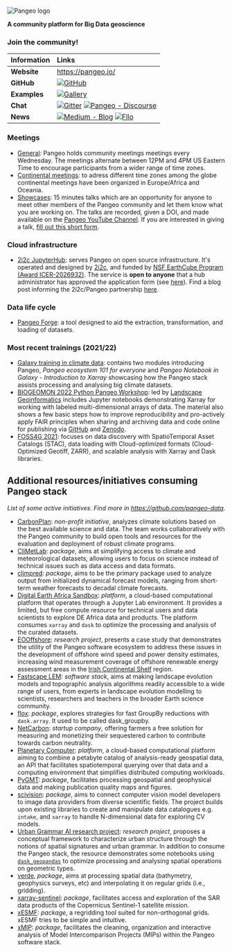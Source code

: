 
![Pangeo logo](.././figures/pangeo_name_logo.png) 

**A community platform for Big Data geoscience** 

### Join the community!

| Information | Links                                                                                                                                                                                                                                                                                    |
| :--- |:-----------------------------------------------------------------------------------------------------------------------------------------------------------------------------------------------------------------------------------------------------------------------------------------|
| **Website** | https://pangeo.io/                                                                                                                                                                                                                                                                       |
| **GitHub** | [![GitHub](https://img.shields.io/badge/GitHub-Pangeo--data-blue?logo=github)](https://github.com/pangeo-data)                                                                                                                                                                           |
| **Examples** | [![Gallery](https://img.shields.io/badge/Pangeo-Gallery-orange)](http://gallery.pangeo.io/)                                                                                                                                                                                              |
| **Chat** | [![Gitter](https://img.shields.io/badge/Gitter-Chat-yellow?logo=gitter)](https://gitter.im/pangeo-data/Lobby)  [![Pangeo - Discourse](https://img.shields.io/discourse/users?server=https%3A%2F%2Fdiscourse.pangeo.io%2F&style=flat-square&logo=discourse)](https://discourse.pangeo.io) |
| **News** | [![Medium - Blog](https://img.shields.io/badge/Medium-Blog-2ea44f?logo=medium)](https://medium.com/pangeo) [![Fllo](https://img.shields.io/twitter/follow/pangeo_data?style=social)](https://twitter.com/pangeo_data)                                                                    |

### Meetings
- [General](https://pangeo.io/meeting-notes.html#community-meeting): Pangeo holds community meetings meetings every Wednesday. The meetings alternate between 12PM and 4PM US Eastern Time to encourage participants from a wider range of time zones. 
- [Continental meetings](https://pangeo.io/meeting-notes.html#continental-community-meetings): to adress different time zones among the globe continental meetings have been organized in Europe/Africa and Oceania.
- [Showcases](https://pangeo.io/pangeo-showcase.html#pangeo-showcase): 15 minutes talks which are an opportunity for anyone to meet other members of the Pangeo community and let them know what you are working on. The talks are recorded, given a DOI, and made available on the [Pangeo YouTube Channel](https://youtube.com/playlist?list=PLuQQBBQFfpgq0OvjKbjcYgTDzDxTqtwua). If you are interested in giving a talk, [fill out this short form](https://forms.gle/QwxKusVvrvDakSNs8).

### Cloud infrastructure
- [2i2c JupyterHub](https://us-central1-b.gcp.pangeo.io/hub/login?next=%2Fhub%2F): serves Pangeo on open source infrastructure. It's operated and designed by [2i2c](https://2i2c.org/), and funded by [NSF EarthCube Program (Award ICER-2026932)](https://www.nsf.gov/awardsearch/showAward?AWD_ID=2026932). The service is **open to anyone** that a hub administrator has approved the application form (see [here](https://docs.google.com/forms/d/e/1FAIpQLSeqKncKG-s365pC_Lfe4_UetJ-wcFfjOSyHhYYQjXbKRHzswQ/viewform)). Find a blog post informing the 2i2c/Pangeo partnership [here](https://2i2c.org/blog/2021/pangeo-goes-live/).

### Data life cycle
- [Pangeo Forge](https://pangeo-forge.org/):  a tool designed to aid the extraction, transformation, and loading of datasets.

### Most recent trainings (2021/22)
- [Galaxy training in climate data](https://training.galaxyproject.org/training-material/topics/climate/): contains two modules introducing Pangeo, _Pangeo ecosystem 101 for everyone_ and _Pangeo Notebook in Galaxy - Introduction to Xarray_ showcasing how the Pangeo stack assists processing and analysing big climate datasets.
- [BIOGEOMON 2022 Python Pangeo Workshop](https://github.com/LandscapeGeoinformatics): led by [Landscape Geoinformatics](https://github.com/LandscapeGeoinformatics) includes Jupyter notebooks demonstrating Xarray for working with labeled multi-dimensional arrays of data. The material also shows a few basic steps how to improve reproducibility and pro-actively apply FAIR principles when sharing and archiving data and code online for publishing via [GitHub](https://github.com/) and [Zenodo](https://zenodo.org/).
- [FOSS4G 2021](https://github.com/pangeo-data/foss4g-2021): focuses on data discovery with SpatioTemporal Asset Catalogs (STAC), data loading with Cloud-optimized formats (Cloud-Optimized Geotiff, ZARR), and scalable analysis with Xarray and Dask libraries.

## Additional resources/initiatives consuming Pangeo stack
_List of some active initiatives. Find more in https://github.com/pangeo-data_.

- [CarbonPlan](https://carbonplan.org/): _non-profit initiative_, analyzes climate solutions based on the best available science and data. The team works collaboratively with the Pangeo community to build open tools and resources for the evaluation and deployment of robust climate programs.
- [CliMetLab](https://github.com/ecmwf/climetlab): _package_, aims at simplifying access to climate and meteorological datasets, allowing users to focus on science instead of technical issues such as data access and data formats. 
- [climpred](https://github.com/pangeo-data/climpred): _package_, aims to be the primary package used to analyze output from initialized dynamical forecast models, ranging from short-term weather forecasts to decadal climate forecasts.
- [Digital Earth Africa Sandbox](https://sandbox.digitalearth.africa/): _platform_, a cloud-based computational platform that operates through a Jupyter Lab environment. It provides a limited, but free compute resource for technical users and data scientists to explore DE Africa data and products. The platform consumes `xarray` and `dask` to optimize the processing and analysis of the curated datasets. 
- [EOOffshore](https://eooffshore.github.io/): _research project_, presents a case study that demonstrates the utility of the Pangeo software ecosystem to address these issues in the development of offshore wind speed and power density estimates, increasing wind measurement coverage of offshore renewable energy assessment areas in the [Irish Continental Shelf](https://www.marine.ie/Home/site-area/irelands-marine-resource/real-map-ireland) region.
- [Fastscape LEM](https://fastscape.org/): _software stack_, aims at making landscape evolution models and topographic analysis algorithms readily accessible to a wide range of users, from experts in landscape evolution modelling to scientists, researchers and teachers in the broader Earth science community.
- [flox](https://github.com/xarray-contrib/flox): _package_, explores strategies for fast GroupBy reductions with `dask.array`. It used to be called dask_groupby.
- [NetCarbon](https://www.netcarbon.fr/home): _startup company_, offering farmers a free solution for measuring and monetizing their sequestered carbon to contribute towards carbon neutrality. 
- [Planetary Computer](https://planetarycomputer.microsoft.com/): _platform_, a cloud-based computational platform aiming to combine a petabyte catalog of analysis-ready geospatial data, an API that facilitates spatiotemporal querying over that data and a computing environment that simplifies distributed computing workloads.
- [PyGMT](https://github.com/GenericMappingTools/pygmt): _package_, facilitates processing geospatial and geophysical data and making publication quality maps and figures. 
- [scivision](https://github.com/alan-turing-institute/scivision): _package_, aims to connect computer vision model developers to image data providers from diverse scientific fields. The project builds upon existing libraries to create and manipulate data catalogues e.g. `intake`, and `xarray` to handle N-dimensional data for exploring CV models.
- [Urban Grammar AI research project](https://urbangrammarai.xyz/): _research project_, proposes a conceptual framework to characterize urban structure through the notions of spatial signatures and urban grammar. In addition to consume the Pangeo stack, the resource demonstrates some notebooks using [`dask_geopandas`](https://github.com/geopandas/dask-geopandas) to optimize processing and analysing spatial operations on geometric types.
- [verde](https://github.com/fatiando/verde), _package_, aims at processing spatial data (bathymetry, geophysics surveys, etc) and interpolating it on regular grids (i.e., gridding).
- [xarray-sentinel](https://github.com/bopen/xarray-sentinel): _package_, facilitates access and exploration of the SAR data products of the Copernicus Sentinel-1 satellite mission.
- [xESMF](https://github.com/pangeo-data/xESMF): _package_, a regridding tool suited for non-orthogonal grids. xESMF tries to be simple and intuitive.
- [xMIP](https://github.com/jbusecke/xMIP): _package_, facilitates the cleaning, organization and interactive analysis of Model Intercomparison Projects (MIPs) within the Pangeo software stack.